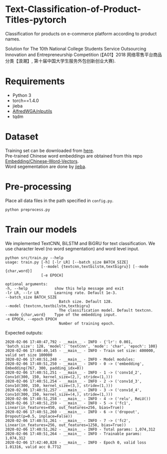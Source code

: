 
# Text-Classification-of-Product-Titles-pytorch

Classification for products on e-commerce platform according to product names. 

Solution for The 10th National College Students Service Outsourcing Innovation and Entrepreneurship Competition (【A01】2018 网络零售平台商品分类【浪潮】, 第十届中国大学生服务外包创新创业大赛).

# Requirements

* Python 3
* torch==1.4.0
* jieba
* [AlfredWGA/nlputils](www.nlpasdf.com)
* tqdm

# Dataset

Training set can be downloaded from [here](https://drive.google.com/file/d/1SmTU52ibDFEyz8cWraxEbv9xUxeSW1by/view?usp=sharing).  
Pre-trained Chinese word embeddings are obtained from this repo [Embedding/Chinese-Word-Vectors](https://github.com/Embedding/Chinese-Word-Vectors).  
Word segementation are done by [jieba](https://github.com/fxsjy/jieba).

# Pre-processing

Place all data files in the path specified in `config.py`.

    python preprocess.py 

# Train our models

We implemented TextCNN, BiLSTM and BiGRU for text classification. We use character level (no word segmentation) and word level input.

    python src/train.py --help
    usage: train.py [-h] [-lr LR] [--batch_size BATCH_SIZE]
                    [--model {textcnn,textbilstm,textbigru}] [--mode {char,word}]
                    [-e EPOCH]

    optional arguments:
    -h, --help            show this help message and exit
    -lr LR, --lr LR       Learning rate. Default 1e-3.
    --batch_size BATCH_SIZE
                            Batch size. Default 128.
    --model {textcnn,textbilstm,textbigru}
                            The classification model. Default textcnn.
    --mode {char,word}    Type of the embedding input.
    -e EPOCH, --epoch EPOCH
                            Number of training epoch.

Expected outputs:

    2020-02-06 17:40:47,792 - __main__ - INFO - {'lr': 0.001, 'batch_size': 128, 'model': 'textcnn', 'mode': 'char', 'epoch': 100}
    2020-02-06 17:40:49,145 - __main__ - INFO - Train set size: 400000, valid set size 100000
    2020-02-06 17:40:51,248 - __main__ - INFO - Model modules:
    2020-02-06 17:40:51,250 - __main__ - INFO - 0 -> ('embedding', Embedding(767, 300, padding_idx=0))
    2020-02-06 17:40:51,251 - __main__ - INFO - 1 -> ('conv1d_2', Conv1d(300, 150, kernel_size=(2,), stride=(1,)))
    2020-02-06 17:40:51,254 - __main__ - INFO - 2 -> ('conv1d_3', Conv1d(300, 150, kernel_size=(3,), stride=(1,)))
    2020-02-06 17:40:51,257 - __main__ - INFO - 3 -> ('conv1d_4', Conv1d(300, 150, kernel_size=(4,), stride=(1,)))
    2020-02-06 17:40:51,258 - __main__ - INFO - 4 -> ('relu', ReLU())
    2020-02-06 17:40:51,259 - __main__ - INFO - 5 -> ('fc1', Linear(in_features=450, out_features=256, bias=True))
    2020-02-06 17:40:51,260 - __main__ - INFO - 6 -> ('dropout', Dropout(p=0.5, inplace=False))
    2020-02-06 17:40:51,261 - __main__ - INFO - 7 -> ('fc2', Linear(in_features=256, out_features=1258, bias=True))
    2020-02-06 17:40:51,262 - __main__ - INFO - Total params: 1,074,312
    2020-02-06 17:40:51,264 - __main__ - INFO - Trainable params: 1,074,312
    2020-02-06 17:42:40,828 - __main__ - INFO - Epoch 0, valid loss 1.01316, valid acc 0.7712
